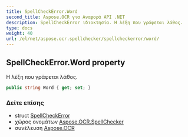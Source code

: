 ```yaml
---
title: SpellCheckError.Word
second_title: Aspose.OCR για Αναφορά API .NET
description: SpellCheckError ιδιοκτησία. Η λέξη που γράφεται λάθος.
type: docs
weight: 40
url: /el/net/aspose.ocr.spellchecker/spellcheckerror/word/
---
```

## SpellCheckError.Word property

Η λέξη που γράφεται λάθος.

```csharp
public string Word { get; set; }
```

### Δείτε επίσης

* struct [SpellCheckError](../)
* χώρος ονομάτων [Aspose.OCR.SpellChecker](../../spellcheckerror/)
* συνέλευση [Aspose.OCR](../../../)


